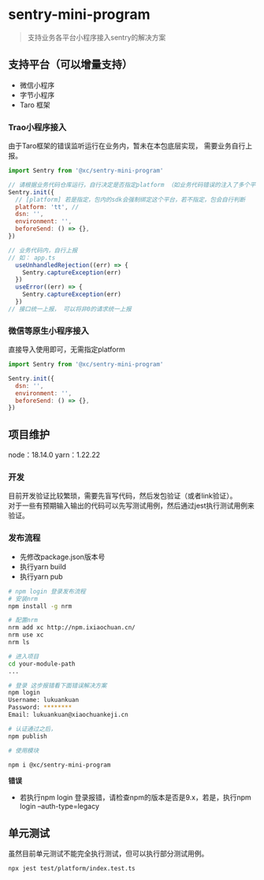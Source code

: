 # sentry-mini-program

> 支持业务各平台小程序接入sentry的解决方案

## 支持平台（可以增量支持）
- 微信小程序
- 字节小程序
- Taro 框架

### Trao小程序接入

由于Taro框架的错误监听运行在业务内，暂未在本包底层实现，
需要业务自行上报。

```js
import Sentry from '@xc/sentry-mini-program'

// 请根据业务代码仓库运行，自行决定是否指定platform （如业务代码错误的注入了多个平台的sdk，那么platform建议指定）
Sentry.init({
  // [platform] 若是指定，包内的sdk会强制绑定这个平台，若不指定，包会自行判断
  platform: 'tt', // 
  dsn: '',
  environment: '',
  beforeSend: () => {},
})

// 业务代码内，自行上报 
// 如： app.ts
  useUnhandledRejection((err) => {
    Sentry.captureException(err)
  })
  useError((err) => {
    Sentry.captureException(err)
  })
// 接口统一上报， 可以将非0的请求统一上报
```

### 微信等原生小程序接入

直接导入使用即可，无需指定platform

```js
import Sentry from '@xc/sentry-mini-program'

Sentry.init({
  dsn: '',
  environment: '',
  beforeSend: () => {},
})
```


## 项目维护

node：18.14.0
yarn：1.22.22

### 开发
目前开发验证比较繁琐，需要先盲写代码，然后发包验证（或者link验证）。  
对于一些有预期输入输出的代码可以先写测试用例，然后通过jest执行测试用例来验证。

### 发布流程
- 先修改package.json版本号
- 执行yarn build
- 执行yarn pub

```bash
# npm login 登录发布流程
# 安装nrm
npm install -g nrm

# 配置nrm
nrm add xc http://npm.ixiaochuan.cn/
nrm use xc
nrm ls

# 进入项目
cd your-module-path
...

# 登录 这步报错看下面错误解决方案
npm login 
Username: lukuankuan
Password: ********
Email: lukuankuan@xiaochuankeji.cn

# 认证通过之后，
npm publish

# 使用模块

npm i @xc/sentry-mini-program 

```

**错误**

- 若执行npm login 登录报错，请检查npm的版本是否是9.x，若是，执行npm login –auth-type=legacy


## 单元测试

虽然目前单元测试不能完全执行测试，但可以执行部分测试用例。

```bash
npx jest test/platform/index.test.ts
```

